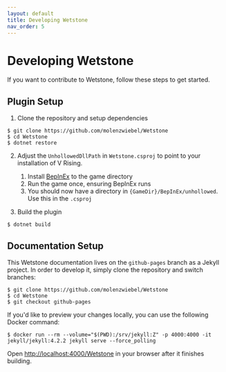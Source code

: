 ```yaml
---
layout: default
title: Developing Wetstone
nav_order: 5
---
```


# Developing Wetstone

If you want to contribute to Wetstone, follow these steps to get started.

## Plugin Setup

1. Clone the repository and setup dependencies
```shell
$ git clone https://github.com/molenzwiebel/Wetstone
$ cd Wetstone
$ dotnet restore
```

2. Adjust the `UnhollowedDllPath` in `Wetstone.csproj` to point to your installation of V Rising.
    1. Install [BepInEx](https://thunderstore.io/package/bbepis/BepInExPack/) to the game directory
    2. Run the game once, ensuring BepInEx runs
    3. You should now have a directory in `{GameDir}/BepInEx/unhollowed`. Use this in the `.csproj`

3. Build the plugin
```shell
$ dotnet build
```

## Documentation Setup

This Wetstone documentation lives on the `github-pages` branch as a Jekyll project. In order to develop it, simply clone the repository and switch branches:

```shell
$ git clone https://github.com/molenzwiebel/Wetstone
$ cd Wetstone
$ git checkout github-pages
```

If you'd like to preview your changes locally, you can use the following Docker command:

```shell
$ docker run --rm --volume="$(PWD):/srv/jekyll:Z" -p 4000:4000 -it jekyll/jekyll:4.2.2 jekyll serve --force_polling
```

Open [http://localhost:4000/Wetstone](http://localhost:4000/Wetstone) in your browser after it finishes building.